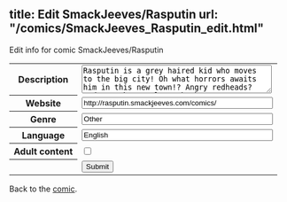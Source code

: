 title: Edit SmackJeeves/Rasputin
url: "/comics/SmackJeeves_Rasputin_edit.html"
---
Edit info for comic SmackJeeves/Rasputin

<form name="comic" action="http://gaepostmail.appspot.com/comic/" method="post">
<table class="comicinfo">
<tr>
<th>Description</th><td><textarea name="description" cols="40" rows="3">Rasputin is a grey haired kid who moves to the big city! Oh what horrors awaits him in this new town!? Angry redheads? Pedo teachers? Closet hookers!? yup. AND MUCH MORE! Hope you enjoy my comic &gt;8D !</textarea></td>
</tr>
<tr>
<th>Website</th><td><input type="text" name="url" value="http://rasputin.smackjeeves.com/comics/" size="40"/></td>
</tr>
<tr>
<th>Genre</th><td><input type="text" name="genre" value="Other" size="40"/></td>
</tr>
<tr>
<th>Language</th><td><input type="text" name="language" value="English" size="40"/></td>
</tr>
<tr>
<th>Adult content</th><td><input type="checkbox" name="adult" value="adult" /></td>
</tr>
<tr>
<th></th><td>
<input type="hidden" name="comic" value="SmackJeeves_Rasputin" />
<input type="submit" name="submit" value="Submit" />
</td>
</tr>
</table>
</form>

Back to the [comic](SmackJeeves_Rasputin.html).
